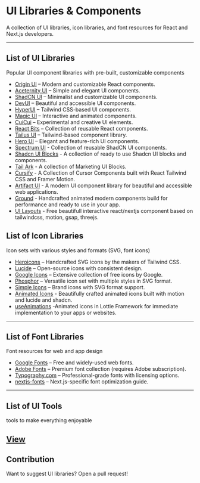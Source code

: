 # UI Libraries & Components

A collection of UI libraries, icon libraries, and font resources for React and Next.js developers.

---

## List of UI Libraries
Popular UI component libraries with pre-built, customizable components
- [Origin UI](https://originui.com/) – Modern and customizable React components.
- [Aceternity UI](https://ui.aceternity.com/) – Simple and elegant UI components.
- [ShadCN UI](https://ui.shadcn.com/) – Minimalist and customizable UI components.
- [DevUI](https://www.devui.in/) – Beautiful and accessible UI components.
- [HyperUI](https://www.hyperui.dev/) – Tailwind CSS-based UI components.
- [Magic UI](https://magicui.design/) – Interactive and animated components.
- [CuiCui](https://cuicui.day/) – Experimental and creative UI elements.
- [React Bits](https://www.reactbits.dev/) – Collection of reusable React components.
- [Tailus UI](https://ui.tailus.io/) – Tailwind-based component library.
- [Hero UI](https://www.heroui.com/) – Elegant and feature-rich UI components.
- [Spectrum UI](https://spectrumui.arihantcodes.in/) - Collection of reusable ShadCN UI components.
- [Shadcn UI Blocks](https://www.shadcnui-blocks.com/) - A collection of ready to use Shadcn UI blocks and components.
- [Tail Ark](https://tailark.com/) - A collection of Marketing UI Blocks.
- [Cursify](https://cursify.vercel.app/) - A Collection of Cursor Components built with React Tailwind CSS and Framer Motion.
- [Artifact UI](https://artifactui.in/) - A modern UI component library for beautiful and accessible web applications.
- [Ground](https://ground.bossadizenith.me/docs/components) - Handcrafted animated modern components build for performance and ready to use in your app.
- [UI Layouts](https://www.ui-layouts.com/) - Free beautifull interactive react/nextjs component based on tailwindcss, motion, gsap, threejs.

## List of Icon Libraries
Icon sets with various styles and formats (SVG, font icons)
- [Heroicons](https://heroicons.com/) – Handcrafted SVG icons by the makers of Tailwind CSS.
- [Lucide](https://lucide.dev/) – Open-source icons with consistent design.
- [Google Icons](https://fonts.google.com/icons) – Extensive collection of free icons by Google.
- [Phosphor](https://phosphoricons.com/) – Versatile icon set with multiple styles in SVG format.
- [Simple Icons](https://simpleicons.org/) – Brand icons with SVG format support.
- [Animated Icons](https://icons.pqoqubbw.dev/) - Beautifully crafted animated icons built with motion and lucide and shadcn.
- [useAnimations](https://useanimations.com/) -Animated icons in Lottie Framework for immediate implementation to your apps or websites.

---

## List of Font Libraries
Font resources for web and app design
- [Google Fonts](https://fonts.google.com/) – Free and widely-used web fonts.
- [Adobe Fonts](https://fonts.adobe.com/) – Premium font collection (requires Adobe subscription).
- [Typography.com](https://typography.com/) – Professional-grade fonts with licensing options.
- [nextjs-fonts](https://nextjs.org/docs/pages/building-your-application/optimizing/fonts) – Next.js-specific font optimization guide.

---

## List of UI Tools
tools to make everything enjoyable

[View](https://github.com/Bharathi4real/awesome-nextjs/blob/main/resources/tools.md#ui-tools)
---

## Contribution
Want to suggest UI libraries? Open a pull request!

